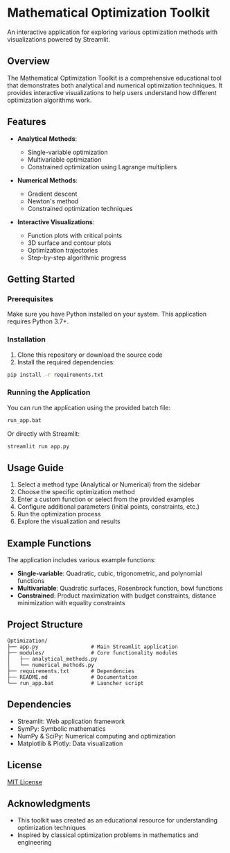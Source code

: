 # Mathematical Optimization Toolkit

An interactive application for exploring various optimization methods with visualizations powered by Streamlit.

## Overview

The Mathematical Optimization Toolkit is a comprehensive educational tool that demonstrates both analytical and numerical optimization techniques. It provides interactive visualizations to help users understand how different optimization algorithms work.

## Features

- **Analytical Methods**:
  - Single-variable optimization
  - Multivariable optimization
  - Constrained optimization using Lagrange multipliers

- **Numerical Methods**:
  - Gradient descent
  - Newton's method
  - Constrained optimization techniques

- **Interactive Visualizations**:
  - Function plots with critical points
  - 3D surface and contour plots
  - Optimization trajectories
  - Step-by-step algorithmic progress

## Getting Started

### Prerequisites

Make sure you have Python installed on your system. This application requires Python 3.7+.

### Installation

1. Clone this repository or download the source code
2. Install the required dependencies:

```bash
pip install -r requirements.txt
```

### Running the Application

You can run the application using the provided batch file:

```bash
run_app.bat
```

Or directly with Streamlit:

```bash
streamlit run app.py
```

## Usage Guide

1. Select a method type (Analytical or Numerical) from the sidebar
2. Choose the specific optimization method
3. Enter a custom function or select from the provided examples
4. Configure additional parameters (initial points, constraints, etc.)
5. Run the optimization process
6. Explore the visualization and results

## Example Functions

The application includes various example functions:

- **Single-variable**: Quadratic, cubic, trigonometric, and polynomial functions
- **Multivariable**: Quadratic surfaces, Rosenbrock function, bowl functions
- **Constrained**: Product maximization with budget constraints, distance minimization with equality constraints

## Project Structure

```
Optimization/
├── app.py                 # Main Streamlit application
├── modules/               # Core functionality modules
│   ├── analytical_methods.py
│   └── numerical_methods.py
├── requirements.txt       # Dependencies
├── README.md              # Documentation
└── run_app.bat            # Launcher script
```

## Dependencies

- Streamlit: Web application framework
- SymPy: Symbolic mathematics
- NumPy & SciPy: Numerical computing and optimization
- Matplotlib & Plotly: Data visualization

## License

[MIT License](LICENSE)

## Acknowledgments

- This toolkit was created as an educational resource for understanding optimization techniques
- Inspired by classical optimization problems in mathematics and engineering
